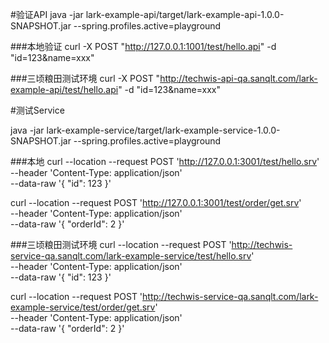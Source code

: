 #验证API
java -jar lark-example-api/target/lark-example-api-1.0.0-SNAPSHOT.jar --spring.profiles.active=playground

###本地验证
curl -X POST "http://127.0.0.1:1001/test/hello.api" -d "id=123&name=xxx"

###三顷粮田测试环境
curl -X POST "http://techwis-api-qa.sanqlt.com/lark-example-api/test/hello.api" -d "id=123&name=xxx"

#测试Service

java -jar lark-example-service/target/lark-example-service-1.0.0-SNAPSHOT.jar --spring.profiles.active=playground

###本地
curl --location --request POST 'http://127.0.0.1:3001/test/hello.srv' \
--header 'Content-Type: application/json' \
--data-raw '{
"id": 123
}'

curl --location --request POST 'http://127.0.0.1:3001/test/order/get.srv' \
--header 'Content-Type: application/json' \
--data-raw '{
"orderId": 2
}'

###三顷粮田测试环境
curl --location --request POST 'http://techwis-service-qa.sanqlt.com/lark-example-service/test/hello.srv' \
--header 'Content-Type: application/json' \
--data-raw '{
"id": 123
}'

curl --location --request POST 'http://techwis-service-qa.sanqlt.com/lark-example-service/test/order/get.srv' \
--header 'Content-Type: application/json' \
--data-raw '{
"orderId": 2
}'